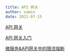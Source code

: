 ```yaml
title: API 网关
author: samin
date: 2021-07-15
```

[API 网关](https://gaudy-feels-700.notion.site/API-40d67f1b92534ba6a89ffe55c8b6487f)

[API 网关入门](https://gaudy-feels-700.notion.site/API-ac639c710ccb428a978b163cf7a7080b)

[微服务&API网关中的限流熔断](https://gaudy-feels-700.notion.site/API-047febdd72194714abc7146ff54ad304)
